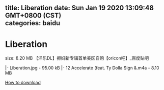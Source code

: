 
title: Liberation
date: Sun Jan 19 2020 13:09:48 GMT+0800 (CST)    
categories: baidu
---

# Liberation
size: 8.20 MB
 【洋乐DL】擦妈新专辑首单美区自购【oricon吧】_百度贴吧
 
|- Liberation.jpg - 95.00 kB
|- 12 Accelerate (feat. Ty Dolla $ign &.m4a - 8.10 MB

[How to download](https://bpcam.bemobtrk.com/go/2ceec3aa-1ca2-46d6-b9ff-aaa5c184517c?jno=412)